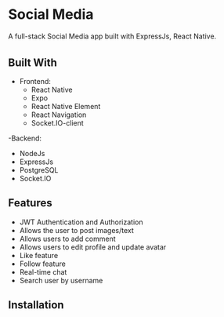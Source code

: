 # Social Media
A full-stack Social Media app built with ExpressJs, React Native.

###### 

## Built With
- Frontend: 
  - React Native
  - Expo
  - React Native Element
  - React Navigation
  - Socket.IO-client

-Backend:
  - NodeJs
  - ExpressJs
  - PostgreSQL
  - Socket.IO

## Features
- JWT Authentication and Authorization
- Allows the user to post images/text
- Allows users to add comment
- Allows users to edit profile and update avatar
- Like feature
- Follow feature
- Real-time chat
- Search user by username

## Installation
